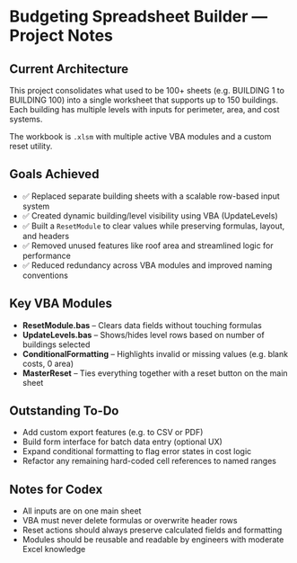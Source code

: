 # Budgeting Spreadsheet Builder — Project Notes

## Current Architecture
This project consolidates what used to be 100+ sheets (e.g. BUILDING 1 to BUILDING 100) into a single worksheet that supports up to 150 buildings. Each building has multiple levels with inputs for perimeter, area, and cost systems.

The workbook is `.xlsm` with multiple active VBA modules and a custom reset utility.

## Goals Achieved
- ✅ Replaced separate building sheets with a scalable row-based input system
- ✅ Created dynamic building/level visibility using VBA (UpdateLevels)
- ✅ Built a `ResetModule` to clear values while preserving formulas, layout, and headers
- ✅ Removed unused features like roof area and streamlined logic for performance
- ✅ Reduced redundancy across VBA modules and improved naming conventions

## Key VBA Modules
- **ResetModule.bas** – Clears data fields without touching formulas
- **UpdateLevels.bas** – Shows/hides level rows based on number of buildings selected
- **ConditionalFormatting** – Highlights invalid or missing values (e.g. blank costs, 0 area)
- **MasterReset** – Ties everything together with a reset button on the main sheet

## Outstanding To-Do
- Add custom export features (e.g. to CSV or PDF)
- Build form interface for batch data entry (optional UX)
- Expand conditional formatting to flag error states in cost logic
- Refactor any remaining hard-coded cell references to named ranges

## Notes for Codex
- All inputs are on one main sheet
- VBA must never delete formulas or overwrite header rows
- Reset actions should always preserve calculated fields and formatting
- Modules should be reusable and readable by engineers with moderate Excel knowledge
